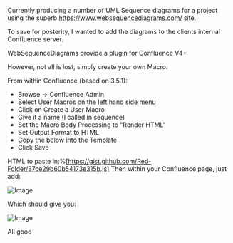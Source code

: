 Currently producing a number of UML Sequence diagrams for a project using the superb https://www.websequencediagrams.com/ site.

To save for posterity, I wanted to add the diagrams to the clients internal Confluence server.

WebSequenceDiagrams provide a plugin for Confluence V4+

However, not all is lost, simply create your own Macro.

From within Confluence (based on 3.5.1):


* Browse -> Confluence Admin
* Select User Macros on the left hand side menu
* Click on Create a User Macro
* Give it a name (I called in sequence)
* Set the Macro Body Processing to "Render HTML"
* Set Output Format to HTML
* Copy the below into the Template
* Click Save

HTML to paste in:%[https://gist.github.com/Red-Folder/37ce29b60b54173e315b.js]
Then within your Confluence page, just add:

![Image](/media/blog/websequencediagramscom-and-confluence-v3Confluence%2BWSD%2Bcode.png)

Which should give you:

![Image](/media/blog/websequencediagramscom-and-confluence-v3Confluence%2BWSD%2Bresult.png)

All good